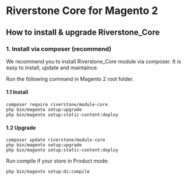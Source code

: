 # Riverstone Core for Magento 2

## How to install & upgrade Riverstone_Core

### 1. Install via composer (recommend)

We recommend you to install Riverstone_Core module via composer. It is easy to install, update and maintaince.

Run the following command in Magento 2 root folder.

#### 1.1 Install

```
composer require riverstone/module-core
php bin/magento setup:upgrade
php bin/magento setup:static-content:deploy
```

#### 1.2 Upgrade

```
composer update riverstone/module-core
php bin/magento setup:upgrade
php bin/magento setup:static-content:deploy
```

Run compile if your store in Product mode:

```
php bin/magento setup:di:compile
```
